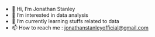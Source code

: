 - 👋 Hi, I’m Jonathan Stanley
- 👀 I’m interested in data analysis
- 🌱 I’m currently learning stuffs related to data 
- 📫 How to reach me : jonathanstanleyofficial@gmail.com

<!---
Jonathans35/Jonathans35 is a ✨ special ✨ repository because its `README.md` (this file) appears on your GitHub profile.
You can click the Preview link to take a look at your changes.
--->
